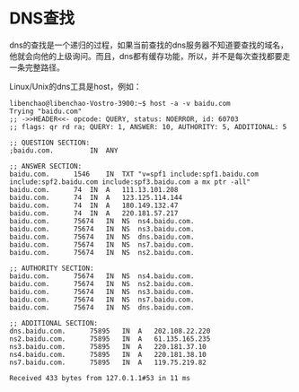 # DNS查找
dns的查找是一个递归的过程，如果当前查找的dns服务器不知道要查找的域名，他就会向他的上级询问。而且，dns都有缓存功能，所以，并不是每次查找都要走一条完整路径。

Linux/Unix的dns工具是host，例如：

    libenchao@libenchao-Vostro-3900:~$ host -a -v baidu.com
    Trying "baidu.com"
    ;; ->>HEADER<<- opcode: QUERY, status: NOERROR, id: 60703
    ;; flags: qr rd ra; QUERY: 1, ANSWER: 10, AUTHORITY: 5, ADDITIONAL: 5
    
    ;; QUESTION SECTION:
    ;baidu.com.			IN	ANY
    
    ;; ANSWER SECTION:
    baidu.com.		1546	IN	TXT	"v=spf1 include:spf1.baidu.com include:spf2.baidu.com include:spf3.baidu.com a mx ptr -all"
    baidu.com.		74	IN	A	111.13.101.208
    baidu.com.		74	IN	A	123.125.114.144
    baidu.com.		74	IN	A	180.149.132.47
    baidu.com.		74	IN	A	220.181.57.217
    baidu.com.		75674	IN	NS	ns4.baidu.com.
    baidu.com.		75674	IN	NS	ns3.baidu.com.
    baidu.com.		75674	IN	NS	dns.baidu.com.
    baidu.com.		75674	IN	NS	ns7.baidu.com.
    baidu.com.		75674	IN	NS	ns2.baidu.com.
    
    ;; AUTHORITY SECTION:
    baidu.com.		75674	IN	NS	ns4.baidu.com.
    baidu.com.		75674	IN	NS	ns2.baidu.com.
    baidu.com.		75674	IN	NS	ns3.baidu.com.
    baidu.com.		75674	IN	NS	ns7.baidu.com.
    baidu.com.		75674	IN	NS	dns.baidu.com.
    
    ;; ADDITIONAL SECTION:
    dns.baidu.com.		75895	IN	A	202.108.22.220
    ns2.baidu.com.		75895	IN	A	61.135.165.235
    ns3.baidu.com.		75895	IN	A	220.181.37.10
    ns4.baidu.com.		75895	IN	A	220.181.38.10
    ns7.baidu.com.		75895	IN	A	119.75.219.82
    
    Received 433 bytes from 127.0.1.1#53 in 11 ms